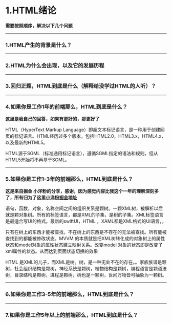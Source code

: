 # 1.HTML绪论

**需要按照顺序，解决以下几个问题**

---

### 1.HTML产生的背景是什么？

---

### 2.HTML为什么会出现，以及它的发展历程

---

### 3.回归正题，HTML到底是什么（解释给没学过HTML的人听）？

---

### 4.如果你是工作1年的前端那么，HTML到底是什么？

**这里是我自己的回答，如果有更好的，那更好了**

HTML（HyperText Markup Language）即超文本标记语言，是一种用于创建网页的标记语言。HTML经历过多个版本，包括HTML2.0，HTML3.x，HTML4.x，以及最新的HTML5。

HTML源于SGML（标准通用标记语言），遵循SGML指定的语法和规则，但从HTML5开始将不再基于SGML。

---

### 5.如果你是工作1-3年的前端那么，HTML到底是什么？

**这是来自掘金 小洋粉的分享，感谢，因为感觉内容比我这个一年的理解深刻多了，所有归为了这里[小洋粉掘金地址](https://juejin.im/user/5b0527ab51882542845267d3/)**

语句，函数，对象，名称空间之间的组织关系是颗树。一颗XML树，被解析以后就是颗对象树。所有的标签语言，都是XML的子集，是树的子集。XML标签语言是最适合写UI的格式。最新的swiftUI，HTML ，XAML都是XML格式的UI语言，，

只有在树上的东西才能被查找，不在树上的东西是不存在的无法被查找。所有能被查找到的都能被修改状态。MVVM 的本质就是把XML树转化成的对象树上的属性状态和model对象的属性状态建立映射关系。改变model 对象的状态即是改变了xml属性的状态。从而达到页面状态切换的效果

HTML 是XML的儿子，而XML是树。树，是一种无处不在的存在。。家族族谱是颗树，社会组织结构是颗树，神经系统是颗树，植物结构是颗树，编程语言是颗语法树，目录结构是颗树，进程是颗树，树也是一颗树，世间万物皆可抽象为一颗树。

---

### 6.如果你是工作3-5年的前端那么，HTML到底是什么？

---

### 7.如果你是工作5年以上的前端那么，HTML到底是什么？

